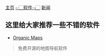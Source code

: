 [主页](./)      [👉🏻软件👈🏻](./software)      [新闻](./news)

## 这里给大家推荐一些不错的软件

- [Organic Maps](./software-organicmaps)
> 免费开源的地图导航软件
